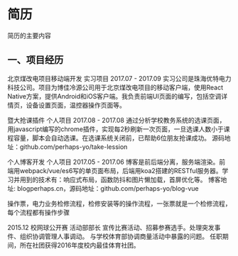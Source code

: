 <!-- 2017/9/13 -->

# 简历

简历的主要内容
<!--more-->

## 一、项目经历

北京煤改电项目移动端开发            实习项目                     2017.07 - 2017.09
实习公司是珠海优特电力科技公司。项目为博佳冷源公司用于北京煤改电项目的移动客户端，使用React Native方案，提供Android和iOS客户端。我负责前端UI页面的编写，包括空调详情页，设备设置页面，温控器操作页面等。

暨大抢课插件                        个人项目                     2017.08 - 2017.08
通过分析学校教务系统的选课页面，用javascript编写的chrome插件，实现每2秒刷新一次页面，一旦选课人数小于课程容量，脚本会自动选课。在选课系统关闭前，已帮助6位朋友抢课成功。
源码地址：github.com/perhaps-yo/take-lession

个人博客开发                        个人项目                     2017.05 - 2017.06
博客是前后端分离，服务端渲染。前端用webpack/vue/es6写的单页面布局，后端用koa2搭建的RESTful服务器。学习并用到的技术有：响应式布局，函数防抖和图片懒加载，首屏优化等。
博客地址: blogperhaps.cn，源码地址：github.com/perhaps-yo/blog-vue

操作票，电力业务检修流程，检修安装等的操作流程，一张票就是一个检修流程，每个流程都有操作步骤

2015.12 校网球公开赛 活动部部长
宣传比赛活动、招募参赛选手。处理突发事件、组织协调管理人事调动。
与学校体育部协调商量活动中暴露的问题。
任职期间，所在社团获得2016年度校内最佳体育社团。